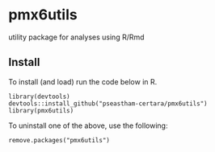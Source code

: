 # pmx6utils
utility package for analyses using R/Rmd

## Install

To install (and load) run the code below in R.

```
library(devtools)
devtools::install_github("pseastham-certara/pmx6utils")
library(pmx6utils)
```

To uninstall one of the above, use the following:

```
remove.packages("pmx6utils")
```
